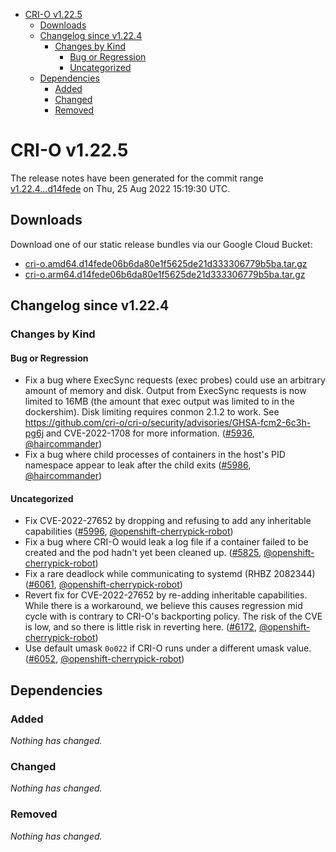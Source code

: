 - [CRI-O v1.22.5](#cri-o-v1225)
  - [Downloads](#downloads)
  - [Changelog since v1.22.4](#changelog-since-v1224)
    - [Changes by Kind](#changes-by-kind)
      - [Bug or Regression](#bug-or-regression)
      - [Uncategorized](#uncategorized)
  - [Dependencies](#dependencies)
    - [Added](#added)
    - [Changed](#changed)
    - [Removed](#removed)

# CRI-O v1.22.5

The release notes have been generated for the commit range
[v1.22.4...d14fede](https://github.com/cri-o/cri-o/compare/v1.22.4...d14fede06b6da80e1f5625de21d333306779b5ba) on Thu, 25 Aug 2022 15:19:30 UTC.

## Downloads

Download one of our static release bundles via our Google Cloud Bucket:

- [cri-o.amd64.d14fede06b6da80e1f5625de21d333306779b5ba.tar.gz](https://storage.googleapis.com/cri-o/artifacts/cri-o.amd64.d14fede06b6da80e1f5625de21d333306779b5ba.tar.gz)
- [cri-o.arm64.d14fede06b6da80e1f5625de21d333306779b5ba.tar.gz](https://storage.googleapis.com/cri-o/artifacts/cri-o.arm64.d14fede06b6da80e1f5625de21d333306779b5ba.tar.gz)

## Changelog since v1.22.4

### Changes by Kind

#### Bug or Regression
 - Fix a bug where ExecSync requests (exec probes) could use an arbitrary amount of memory and disk. Output from ExecSync requests is now limited to 16MB (the amount that exec output was limited to in the dockershim). Disk limiting requires conmon 2.1.2 to work. See https://github.com/cri-o/cri-o/security/advisories/GHSA-fcm2-6c3h-pg6j and CVE-2022-1708 for more information. ([#5936](https://github.com/cri-o/cri-o/pull/5936), [@haircommander](https://github.com/haircommander))
 - Fix a bug where child processes of containers in the host's PID namespace appear to leak after the child exits ([#5986](https://github.com/cri-o/cri-o/pull/5986), [@haircommander](https://github.com/haircommander))

#### Uncategorized
 - Fix CVE-2022-27652 by dropping and refusing to add any inheritable capabilities ([#5996](https://github.com/cri-o/cri-o/pull/5996), [@openshift-cherrypick-robot](https://github.com/openshift-cherrypick-robot))
 - Fix a bug where CRI-O would leak a log file if a container failed to be created and the pod hadn't yet been cleaned up. ([#5825](https://github.com/cri-o/cri-o/pull/5825), [@openshift-cherrypick-robot](https://github.com/openshift-cherrypick-robot))
 - Fix a rare deadlock while communicating to systemd (RHBZ 2082344) ([#6061](https://github.com/cri-o/cri-o/pull/6061), [@openshift-cherrypick-robot](https://github.com/openshift-cherrypick-robot))
 - Revert fix for CVE-2022-27652 by re-adding inheritable capabilities. While there is a workaround, we believe this causes regression mid cycle with is contrary to CRI-O's backporting policy. The risk of the CVE is low, and so there is little risk in reverting here. ([#6172](https://github.com/cri-o/cri-o/pull/6172), [@openshift-cherrypick-robot](https://github.com/openshift-cherrypick-robot))
 - Use default umask `0o022` if CRI-O runs under a different umask value. ([#6052](https://github.com/cri-o/cri-o/pull/6052), [@openshift-cherrypick-robot](https://github.com/openshift-cherrypick-robot))

## Dependencies

### Added
_Nothing has changed._

### Changed
_Nothing has changed._

### Removed
_Nothing has changed._
